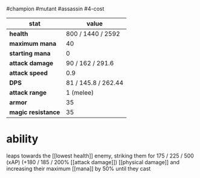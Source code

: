 #champion
#mutant
#assassin
#4-cost

| stat | value |
|---|---|
| **health** | 800 / 1440 / 2592 |
| **maximum mana** | 40 |
| **starting mana** | 0 |
| **attack damage** | 90 / 162 / 291.6 |
| **attack speed** | 0.9 |
| **DPS** | 81 / 145.8 / 262.44 | 
| **attack range** | 1 (melee) |
| **armor** | 35 |
| **magic resistance** | 35 |

# ability
leaps towards the [[lowest health]] enemy, striking them for 175 / 225 / 500 (xAP) (+180 / 185 / 200% [[attack damage]]) [[physical damage]] and increasing their maximum [[mana]] by 50% until they cast